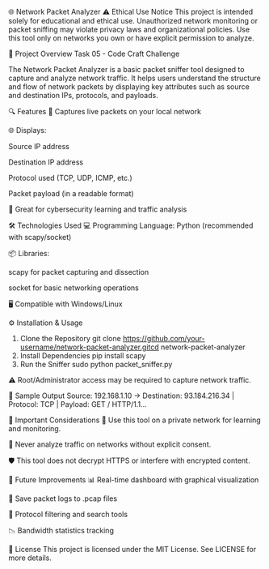 🌐 Network Packet Analyzer
⚠️ Ethical Use Notice
This project is intended solely for educational and ethical use.
Unauthorized network monitoring or packet sniffing may violate privacy laws and organizational policies. Use this tool only on networks you own or have explicit permission to analyze.

📘 Project Overview
Task 05 - Code Craft Challenge

The Network Packet Analyzer is a basic packet sniffer tool designed to capture and analyze network traffic. It helps users understand the structure and flow of network packets by displaying key attributes such as source and destination IPs, protocols, and payloads.

🔍 Features
📡 Captures live packets on your local network

🌐 Displays:

Source IP address

Destination IP address

Protocol used (TCP, UDP, ICMP, etc.)

Packet payload (in a readable format)

🧪 Great for cybersecurity learning and traffic analysis

🛠️ Technologies Used
💻 Programming Language: Python (recommended with scapy/socket)

📦 Libraries:

scapy for packet capturing and dissection

socket for basic networking operations

🖥️ Compatible with Windows/Linux

⚙️ Installation & Usage
1. Clone the Repository
   git clone https://github.com/your-username/network-packet-analyzer.gitcd network-packet-analyzer
2. Install Dependencies
   pip install scapy
3. Run the Sniffer
   sudo python packet_sniffer.py

⚠️ Root/Administrator access may be required to capture network traffic.

📄 Sample Output
Source: 192.168.1.10 → Destination: 93.184.216.34 | Protocol: TCP | Payload: GET / HTTP/1.1...

📌 Important Considerations
📶 Use this tool on a private network for learning and monitoring.

👥 Never analyze traffic on networks without explicit consent.

🛡️ This tool does not decrypt HTTPS or interfere with encrypted content.


🚀 Future Improvements
📊 Real-time dashboard with graphical visualization

📁 Save packet logs to .pcap files

📂 Protocol filtering and search tools

📉 Bandwidth statistics tracking

📄 License
This project is licensed under the MIT License. See LICENSE for more details.
